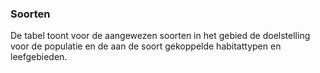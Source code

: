 ### Soorten

De tabel toont voor de aangewezen soorten in het gebied de doelstelling voor de populatie en de aan de soort gekoppelde habitattypen en leefgebieden.
